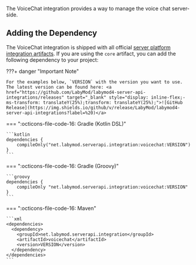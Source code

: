The VoiceChat integration provides a way to manage the voice chat server-side.

## Adding the Dependency

The VoiceChat integration is shipped with all official [server platform integration artifacts](http://wiki.labymod.net/pages/server/#adding-the-labymod-4-server-api-as-a-dependency). If you are using the `core` artifact, you can add the following dependency to your project:

???+ danger "Important Note"

    For the examples below, `VERSION` with the version you want to use. The latest version can be found here: <a href="https://github.com/LabyMod/labymod4-server-api-integrations/releases" target="_blank" style="display: inline-flex;-ms-transform: translateY(25%);transform: translateY(25%);">![GitHub Release](https://img.shields.io/github/v/release/LabyMod/labymod4-server-api-integrations?label=%20)</a>

=== ":octicons-file-code-16: Gradle (Kotlin DSL)"

    ```kotlin
    dependencies {
        compileOnly("net.labymod.serverapi.integration:voicechat:VERSION")
    }
    ```

=== ":octicons-file-code-16: Gradle (Groovy)"

    ```groovy
    dependencies {
        compileOnly "net.labymod.serverapi.integration:voicechat:VERSION"
    }
    ```

=== ":octicons-file-code-16: Maven"

    ```xml
    <dependencies>
      <dependency>
        <groupId>net.labymod.serverapi.integration</groupId>
        <artifactId>voicechat</artifactId>
        <version>VERSION</version>
      </dependency>
    </dependencies>
    ```

